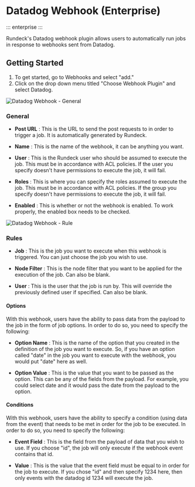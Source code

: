 # Datadog Webhook (Enterprise)
 ::: enterprise
 :::

 Rundeck's Datadog webhook plugin allows users to automatically run jobs in response to webhooks sent from Datadog.

  ## Getting Started

  1. To get started, go to Webhooks and select "add."
  2. Click on the drop down menu titled "Choose Webhook Plugin" and select Datadog.

  ![Datadog Webhook - General](~@assets/img/wh-datadog-general.png)

  ### General

  - **Post URL**
  : This is the URL to send the post requests to in order to trigger a job. It is automatically generated by Rundeck.

  - **Name**
  : This is the name of the webhook, it can be anything you want.

  - **User**
  : This is the Rundeck user who should be assumed to execute the job. This must be in accordance with ACL policies. If the user you specify doesn't have permissions to execute the job, it will fail.

  - **Roles**
  : This is where you can specify the roles assumed to execute the job. This must be in accordance with ACL policies. If the group you specify doesn't have permissions to execute the job, it will fail.

  - **Enabled**
  : This is whether or not the webhook is enabled. To work properly, the enabled box needs to be checked.

  ![Datadog Webhook - Rule](~@assets/img/wh-datadog-rule.png)

  ### Rules

  - **Job**
  : This is the job you want to execute when this webhook is triggered. You can just choose the job you wish to use.

  - **Node Filter**
  : This is the node filter that you want to be applied for the execution of the job. Can also be blank.

  - **User**
  : This is the user that the job is run by. This will override the previously defined user if specified. Can also be blank.

  #### Options

  With this webhook, users have the ability to pass data from the payload to the job in the form of job options. In order to do so, you need to specify the following:

  - **Option Name**
  : This is the name of the option that you created in the definition of the job you want to execute. So, if you have an option called "date" in the job you want to execute with the webhook, you would put "date" here as well.

  - **Option Value**
  : This is the value that you want to be passed as the option. This can be any of the fields from the payload. For example, you could select date and it would pass the date from the payload to the option.

  #### Conditions

  With this webhook, users have the ability to specify a condition (using data from the event) that needs to be met in order for the job to be executed. In order to do so, you need to specify the following:

  - **Event Field**
  : This is the field from the payload of data that you wish to use. If you choose "id", the job will only execute if the webhook event contains that id.

  - **Value**
  : This is the value that the event field must be equal to in order for the job to execute. If you chose "id" and then specify 1234 here, then only events with the datadog id 1234 will execute the job.
